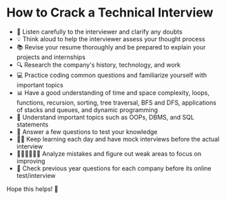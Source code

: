 <!DOCTYPE html>
<html>
  <head>
    <meta charset="UTF-8">
  
   
  </head>
  <body>
    <h1>How to Crack a Technical Interview</h1>
    <ul>
      <li>🧐 Listen carefully to the interviewer and clarify any doubts</li>
      <li>💡 Think aloud to help the interviewer assess your thought process</li>
      <li>📚 Revise your resume thoroughly and be prepared to explain your projects and internships</li>
      <li>🔍 Research the company's history, technology, and work</li>
      <li>💻 Practice coding common questions and familiarize yourself with important topics</li>
      <li>📊 Have a good understanding of time and space complexity, loops, functions, recursion, sorting, tree traversal, BFS and DFS, applications of stacks and queues, and dynamic programming</li>
      <li>💼 Understand important topics such as OOPs, DBMS, and SQL statements</li>
      <li>💭 Answer a few questions to test your knowledge</li>
      <li>💪🏼 Keep learning each day and have mock interviews before the actual interview</li>
      <li>👨🏻‍💻👩🏻‍💻 Analyze mistakes and figure out weak areas to focus on improving</li>
      <li>👀 Check previous year questions for each company before its online test/interview</li>
    </ul>
    <p>Hope this helps! 🤗</p>
  </body>
</html>
